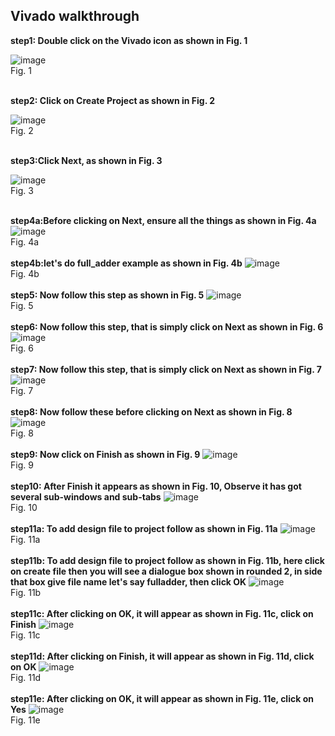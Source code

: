 ## Vivado walkthrough

<b>step1: Double click on the Vivado icon as shown in Fig. 1</b><br/>

![image](https://github.com/nikhatparvin/VLSI_and_E-CAD_LAB/assets/164909726/5a6095e3-f6a3-449f-8e9e-b595a3254654)
<br/>
Fig. 1
<br/>

<br/><b>step2: Click on Create Project as shown in Fig. 2</b><br/>

![image](https://github.com/nikhatparvin/VLSI_and_E-CAD_LAB/assets/164909726/73e2f723-91cc-4421-9cbc-1f9c3994d939)
<br/>
Fig. 2
<br/>

<br/><b>step3:Click Next, as shown in Fig. 3</b>

![image](https://github.com/nikhatparvin/VLSI_and_E-CAD_LAB/assets/164909726/f7b94df3-c46a-4f29-99d8-1c5eef011fdd)
<br/>
Fig. 3
<br/>

<br/><b>step4a:Before clicking on Next, ensure all the things as shown in Fig. 4a</b>
![image](https://github.com/nikhatparvin/VLSI_and_E-CAD_LAB/assets/164909726/66004a1a-88b1-4741-9405-b44a72f6a0b4)
<br/>
Fig. 4a
<br/>
<br/><b>step4b:let's do full_adder example as shown in Fig. 4b</b>
![image](https://github.com/nikhatparvin/VLSI_and_E-CAD_LAB/assets/164909726/79d92495-5257-4514-bd61-06afe5723d2d)
<br/>
Fig. 4b
<br/>
<br/><b>step5: Now follow this step as shown in Fig. 5</b>
![image](https://github.com/nikhatparvin/VLSI_and_E-CAD_LAB/assets/164909726/67a2b8ed-404f-4383-ba95-84721d99bdf9)
<br/>
Fig. 5
<br/>
<br/><b>step6: Now follow this step, that is simply click on Next as shown in Fig. 6</b>
![image](https://github.com/nikhatparvin/VLSI_and_E-CAD_LAB/assets/164909726/a6c28788-89b6-466a-a96b-bf4706cebf6f)
<br/>
Fig. 6
<br/>
<br/><b>step7: Now follow this step, that is simply click on Next as shown in Fig. 7</b>
![image](https://github.com/nikhatparvin/VLSI_and_E-CAD_LAB/assets/164909726/385ce623-fd52-4985-9c0f-f4dbf3ca7b67)
<br/>
Fig. 7
<br/>
<br/><b>step8: Now follow these before clicking on Next as shown in Fig. 8</b>
![image](https://github.com/nikhatparvin/VLSI_and_E-CAD_LAB/assets/164909726/02ae1def-6904-4985-895e-0b8f0198aba1)
<br/>
Fig. 8
<br/>
<br/><b>step9: Now click on Finish as shown in Fig. 9</b>
![image](https://github.com/nikhatparvin/VLSI_and_E-CAD_LAB/assets/164909726/df2ca15b-a12e-4a12-88a6-f23d4180aa5a)
<br/>
Fig. 9
<br/>
<br/><b>step10: After Finish it appears as shown in Fig. 10, Observe it has got several sub-windows and sub-tabs</b>
![image](https://github.com/nikhatparvin/VLSI_and_E-CAD_LAB/assets/164909726/0febd3fd-cceb-4039-b8b6-e432ea9a446e)
<br/>
Fig. 10
<br/>
<br/><b>step11a: To add design file to project follow as shown in Fig. 11a</b>
![image](https://github.com/nikhatparvin/VLSI_and_E-CAD_LAB/assets/164909726/58e37bcb-2e00-4474-bf4a-61c33b19a1cd)
<br/>
Fig. 11a
<br/>
<br/><b>step11b: To add design file to project follow as shown in Fig. 11b, here click on create file then you will see a dialogue box shown in rounded 2, in side that box give file name let's say fulladder, then click OK</b>
![image](https://github.com/nikhatparvin/VLSI_and_E-CAD_LAB/assets/164909726/c599a713-a517-4482-a676-64d7a311c058)
<br/>
Fig. 11b
<br/>
<br/><b>step11c: After clicking on OK, it will appear as shown in Fig. 11c, click on Finish</b>
![image](https://github.com/nikhatparvin/VLSI_and_E-CAD_LAB/assets/164909726/c46f679e-2148-4713-8e4d-f0169a37d5ee)
<br/>
Fig. 11c
<br/>
<br/><b>step11d: After clicking on Finish, it will appear as shown in Fig. 11d, click on OK</b>
![image](https://github.com/nikhatparvin/VLSI_and_E-CAD_LAB/assets/164909726/d737be92-c536-4575-a6fb-62f7498d88ae)
<br/>
Fig. 11d
<br/>
<br/><b>step11e: After clicking on OK, it will appear as shown in Fig. 11e, click on Yes</b>
![image](https://github.com/nikhatparvin/VLSI_and_E-CAD_LAB/assets/164909726/9d8e8f98-18e6-48ad-9021-1c23f41a9801)
<br/>
Fig. 11e
<br/>
